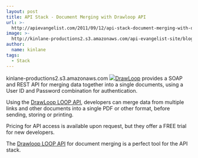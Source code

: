 ```yaml
---
layout: post
title: API Stack - Document Merging with Drawloop API
url: >-
  http://apievangelist.com/2011/09/12/api-stack-document-merging-with-drawloop-api/
image: >-
  http://kinlane-productions2.s3.amazonaws.com/api-evangelist-site/blog/Drawloop-Logo.jpg
author:
  name: kinlane
tags:
  - Stack
---
```

kinlane-productions2.s3.amazonaws.com [![](http://kinlane-productions.s3.amazonaws.com/mimeo/drawloop/Drawloop-Logo.jpg)](/admin/Blog/)[DrawLoop](/admin/Blog/) provides a SOAP and REST API for merging data together into a single documents, using a User ID and Password combination for authentication.

Using the [DrawLoop LOOP API](/admin/Blog/), developers can merge data from multiple links and other documents into a single PDF or other format, before sending, storing or printing.

Pricing for API access is available upon request, but they offer a FREE trial for new developers.

The [Drawloop LOOP API](/admin/Blog/) for document merging is a perfect tool for the API stack.
